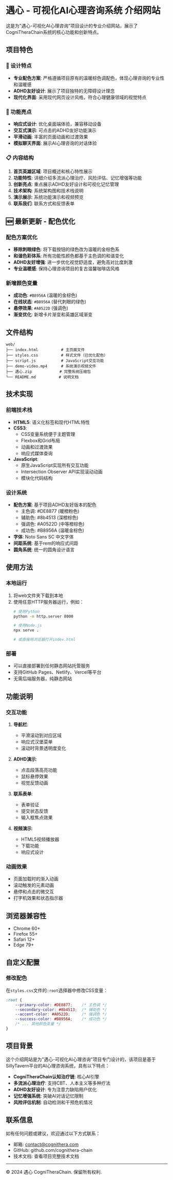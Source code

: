 # 遇心 - 可视化AI心理咨询系统 介绍网站

这是为"遇心-可视化AI心理咨询"项目设计的专业介绍网站，展示了CogniTheraChain系统的核心功能和创新特点。

## 项目特色

### 🎨 设计特点
- **专业配色方案**: 严格遵循项目原有的温暖棕色调配色，体现心理咨询的专业性和温暖感
- **ADHD友好设计**: 展示了项目独特的无障碍设计理念
- **现代化界面**: 采用现代网页设计风格，符合心理健康领域的视觉特点

### 🚀 功能亮点
- **响应式设计**: 优化桌面端体验，兼容移动设备
- **交互式演示**: 可点击的ADHD友好功能演示
- **平滑动画**: 丰富的页面动画和过渡效果
- **模拟聊天界面**: 展示AI心理咨询的对话体验

### 📋 内容结构
1. **首页英雄区域**: 项目概述和核心特性展示
2. **功能特性**: 详细介绍多流派心理治疗、风险评估、记忆增强等功能
3. **创新亮点**: 重点展示ADHD友好设计和可视化记忆管理
4. **技术架构**: 系统架构图和技术栈说明
5. **演示展示**: 系统功能演示和视频预览
6. **联系我们**: 联系方式和反馈表单

## 🆕 最新更新 - 配色优化

### 配色方案优化
- **移除刺眼绿色**: 将下载按钮的绿色改为温暖的金棕色系
- **和谐色彩体系**: 所有功能性颜色都基于主色调的和谐变化
- **ADHD友好增强**: 进一步优化视觉舒适度，避免高对比度刺激
- **专业温暖感**: 保持心理咨询项目的复古温馨咖啡店风格

### 新增颜色变量
- **成功色**: `#B8956A` (温暖的金棕色)
- **在线状态**: `#B8956A` (替代刺眼的绿色)
- **悬停效果**: `#A0522D` (强调色)
- **渐变优化**: 新增卡片渐变和英雄区域渐变

## 文件结构

```
web/
├── index.html          # 主页面文件
├── styles.css          # 样式文件（已优化配色）
├── script.js           # JavaScript交互功能
├── demo-video.mp4      # 系统演示视频文件
├── 遇心.zip            # 完整系统压缩包
└── README.md          # 说明文档
```

## 技术实现

### 前端技术栈
- **HTML5**: 语义化标签和现代HTML特性
- **CSS3**:
  - CSS变量系统便于主题管理
  - Flexbox和Grid布局
  - 动画和过渡效果
  - 响应式媒体查询
- **JavaScript**:
  - 原生JavaScript实现所有交互功能
  - Intersection Observer API实现滚动动画
  - 模块化代码结构

### 设计系统
- **配色方案**: 基于项目ADHD友好版本的配色
  - 主色调: #DE8877 (暖橙粉色)
  - 辅助色: #8b4513 (深橙棕色)
  - 强调色: #A0522D (中等橙棕色)
  - 成功色: #B8956A (温暖金棕色)
- **字体**: Noto Sans SC 中文字体
- **间距系统**: 基于rem的响应式间距
- **圆角系统**: 统一的圆角设计语言

## 使用方法

### 本地运行
1. 将web文件夹下载到本地
2. 使用任意HTTP服务器运行，例如：
   ```bash
   # 使用Python
   python -m http.server 8000

   # 使用Node.js
   npx serve .

   # 或直接用浏览器打开index.html
   ```

### 部署
- 可以直接部署到任何静态网站托管服务
- 支持GitHub Pages、Netlify、Vercel等平台
- 无需后端服务器，纯静态网站

## 功能说明

### 交互功能
1. **导航栏**:
   - 平滑滚动到对应区域
   - 响应式汉堡菜单
   - 滚动时背景透明度变化

2. **ADHD演示**:
   - 点击段落高亮功能
   - 鼠标悬停效果
   - 视觉反馈动画

3. **联系表单**:
   - 表单验证
   - 提交状态反馈
   - 输入框焦点效果

4. **视频演示**:
   - HTML5视频播放器
   - 下载功能
   - 响应式设计

### 动画效果
- 页面加载时的渐入动画
- 滚动触发的元素动画
- 悬停和点击的微交互
- 打字机效果和状态指示器

## 浏览器兼容性

- Chrome 60+
- Firefox 55+
- Safari 12+
- Edge 79+

## 自定义配置

### 修改配色
在`styles.css`文件的`:root`选择器中修改CSS变量：

```css
:root {
    --primary-color: #DE8877;    /* 主色调 */
    --secondary-color: #8b4513;  /* 辅助色 */
    --accent-color: #A0522D;     /* 强调色 */
    --success-color: #B8956A;    /* 成功色 */
    /* ... 其他颜色变量 */
}
```

## 项目背景

这个介绍网站是为"遇心-可视化AI心理咨询"项目专门设计的，该项目是基于SillyTavern平台的AI心理咨询系统，具有以下特点：

- **CogniTheraChain认知治疗链**: 核心AI引擎
- **多流派心理治疗**: 支持CBT、人本主义等多种疗法
- **ADHD友好设计**: 专为注意力缺陷用户优化
- **记忆增强系统**: 突破AI对话记忆限制
- **风险评估机制**: 自动检测和干预危机情况

## 联系信息

如有任何问题或建议，欢迎通过以下方式联系：

- 邮箱: contact@cognithera.com
- GitHub: github.com/cognithera-chain
- 技术文档: 查看项目完整技术文档

---

© 2024 遇心 CogniTheraChain. 保留所有权利.
